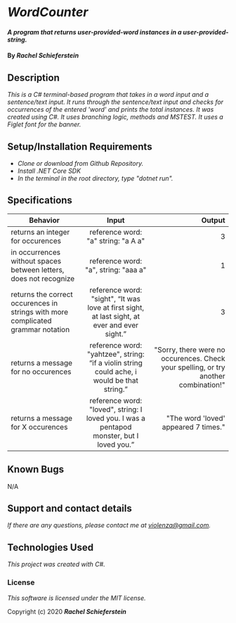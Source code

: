 # _WordCounter_

#### _A program that returns user-provided-word instances in a user-provided-string._

#### By _**Rachel Schieferstein**_

## Description

_This is a C# terminal-based program that takes in a word input and a sentence/text input. It runs through the sentence/text input and checks for occurrences of the entered 'word' and prints the total instances. It was created using C#. It uses branching logic, methods and MSTEST. It uses a Figlet font for the banner._

## Setup/Installation Requirements


* _Clone or download from Github Repository._
* _Install .NET Core SDK_
* _In the terminal in the root directory, type "dotnet run"._

## Specifications
| Behavior      | Input         | Output|
| ------------- |:-------------:| -----:|
| returns an integer for occurences | reference word: "a" string: "a A a"            | 3 |
| in occurrences without spaces between letters, does not recognize | reference word: "a", string: "aaa a"     |1 |
|returns the correct occurences in strings with more complicated grammar notation   | reference word: "sight", “It was love at first sight, at last sight, at ever and ever sight.”            | 3 |
| returns a message for no occurences   |  reference word: "yahtzee", string: “if a violin string could ache, i would be that string.”          | "Sorry, there were no occurences. Check your spelling, or try another combination!" |
| returns a message for X occurences   |  reference word: "loved", string: I loved you. I was a pentapod monster, but I loved you.”          | "The word 'loved' appeared 7 times." |


## Known Bugs

N/A

## Support and contact details

_If there are any questions, please contact me at violenza@gmail.com._

## Technologies Used

_This project was created with C#._

### License

*This software is licensed under the MIT license.*

Copyright (c) 2020 **_Rachel Schieferstein_**